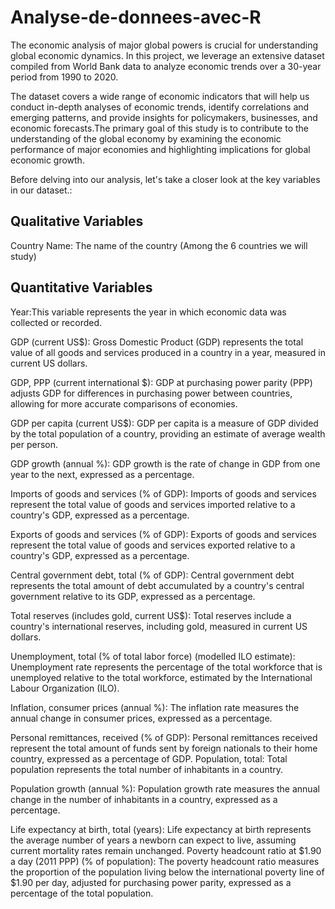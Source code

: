 # Analyse-de-donnees-avec-R

The economic analysis of major global powers is crucial for understanding global economic dynamics. In this project, we leverage an extensive dataset compiled from World Bank data to analyze economic trends over a 30-year period from 1990 to 2020.

The dataset covers a wide range of economic indicators that will help us conduct in-depth analyses of economic trends, identify correlations and emerging patterns, and provide insights for policymakers, businesses, and economic forecasts.The primary goal of this study is to contribute to the understanding of the global economy by examining the economic performance of major economies and highlighting implications for global economic growth. 

Before delving into our analysis, let's take a closer look at the key variables in our dataset.:

## Qualitative Variables
Country Name: The name of the country (Among the 6 countries we will study)

## Quantitative Variables
Year:This variable represents the year in which economic data was collected or recorded.

GDP (current US$): Gross Domestic Product (GDP) represents the total value of all goods and services produced in a country in a year, measured in current US dollars.

GDP, PPP (current international $): GDP at purchasing power parity (PPP) adjusts GDP for differences in purchasing power between countries, allowing for more accurate comparisons of economies.

GDP per capita (current US$): GDP per capita is a measure of GDP divided by the total population of a country, providing an estimate of average wealth per person.

GDP growth (annual %): GDP growth is the rate of change in GDP from one year to the next, expressed as a percentage.

Imports of goods and services (% of GDP): Imports of goods and services represent the total value of goods and services imported relative to a country's GDP, expressed as a percentage.

Exports of goods and services (% of GDP): Exports of goods and services represent the total value of goods and services exported relative to a country's GDP, expressed as a percentage.

Central government debt, total (% of GDP): Central government debt represents the total amount of debt accumulated by a country's central government relative to its GDP, expressed as a percentage.

Total reserves (includes gold, current US$): Total reserves include a country's international reserves, including gold, measured in current US dollars.

Unemployment, total (% of total labor force) (modelled ILO estimate): Unemployment rate represents the percentage of the total workforce that is unemployed relative to the total workforce, estimated by the International Labour Organization (ILO).

Inflation, consumer prices (annual %): The inflation rate measures the annual change in consumer prices, expressed as a percentage.

Personal remittances, received (% of GDP): Personal remittances received represent the total amount of funds sent by foreign nationals to their home country, expressed as a percentage of GDP.
Population, total: Total population represents the total number of inhabitants in a country.

Population growth (annual %): Population growth rate measures the annual change in the number of inhabitants in a country, expressed as a percentage.

Life expectancy at birth, total (years): Life expectancy at birth represents the average number of years a newborn can expect to live, assuming current mortality rates remain unchanged.
Poverty headcount ratio at $1.90 a day (2011 PPP) (% of population): The poverty headcount ratio measures the proportion of the population living below the international poverty line of $1.90 per day, adjusted for purchasing power parity, expressed as a percentage of the total population.
